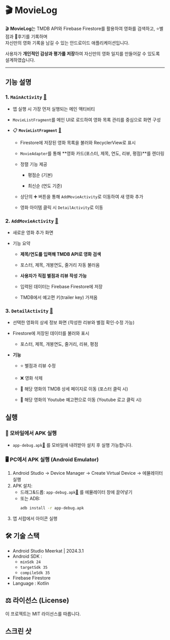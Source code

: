 # 🎬 MovieLog

🎬 **MovieLog**는 TMDB API와 Firebase Firestore를 활용하여 영화를 검색하고, ⭐별점과 📝후기를 기록하며  
자신만의 영화 기록을 남길 수 있는 안드로이드 애플리케이션입니다.  

사용자가 **개인적인 감상과 평가를 저장**하여 자신만의 영화 일지를 만들어갈 수 있도록 설계하였습니다.

--- 
## 기능 설명

### 1. `MainActivity` [🔗](app/src/main/java/com/example/termproject/MainActivity.kt)

- 앱 실행 시 가장 먼저 실행되는 메인 액티비티 

- `MovieListFragment`를 메인 UI로 로드하여 영화 목록 관리를 중심으로 화면 구성

- 📋 **`MovieListFragment`** [🔗](app/src/main/java/com/example/termproject/MovieListFragment.kt)

    - Firestore에 저장된 영화 목록을 불러와 RecyclerView로 표시

    - `MovieAdapter`를 통해 **영화 카드(포스터, 제목, 연도, 리뷰, 평점)**를 렌더링
    
    - 정렬 기능 제공

        - 평점순 (기본)

        - 최신순 (연도 기준)

    - 상단의 ➕ 버튼을 통해 `AddMovieActivity`로 이동하여 새 영화 추가

    - 영화 아이템 클릭 시 `DetailActivity`로 이동

### 2. `AddMovieActivity` [🔗](app/src/main/java/com/example/termproject/AddMovieActivity.kt)

- 새로운 영화 추가 화면

- 기능 요약

    - **제목/연도를 입력해 TMDB API로 영화 검색**

    - 포스터, 제목, 개봉연도, 줄거리 자동 불러옴

    - **사용자가 직접 별점과 리뷰 작성 가능**

    - 입력된 데이터는 Firebase Firestore에 저장

    - TMDB에서 예고편 키(trailer key) 가져옴

### 3. `DetailActivity` [🔗](app/src/main/java/com/example/termproject/DetailActivity.kt)

- 선택한 영화의 상세 정보 화면 (작성한 리뷰와 별점 확인·수정 가능)

- Firestore에 저장된 데이터를 불러와 표시

    - 포스터, 제목, 개봉연도, 줄거리, 리뷰, 평점

- **기능**

    - ⭐ 별점과 리뷰 수정

    - ❌ 영화 삭제
 
    - 🎥 해당 영화의 TMDB 상세 페이지로 이동 (포스터 클릭 시)

    - 🎥 해당 영화의 Youtube 예고편으로 이동 (Youtube 로고 클릭 시)

## 실행

### 📱 모바일에서 APK 실행

- `app-debug.apk`[🔗](app-debug.apk) 를 모바일에 내려받아 설치 후 실행 가능합니다.

### 🖥️ PC에서 APK 실행 (Android Emulator)

1. Android Studio → Device Manager → Create Virtual Device → 에뮬레이터 실행
2. APK 설치:
   - 드래그&드롭: `app-debug.apk`[🔗](app-debug.apk) 를 에뮬레이터 창에 끌어넣기
   - 또는 ADB:
     ```bash
     adb install -r app-debug.apk
     ```
3. 앱 서랍에서 아이콘 실행

## 🛠️ 기술 스택

- Android Studio Meerkat | 2024.3.1
- Android SDK :
  - `minSdk 24`
  - `targetSdk 35`
  - `compileSdk 35`
- Firebase Firestore
- Language : Kotlin

## ⚖️ 라이선스 (License)

이 프로젝트는 MIT 라이선스를 따릅니다.

## 스크린 샷
